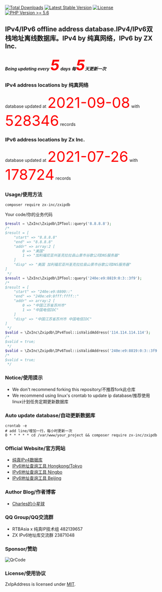 <a href="https://packagist.org/packages/ZX-Inc/zxipdb-php"><img src="https://img.shields.io/packagist/dt/zx-inc/zxipdb" alt="Total Downloads"></a>
<a href="https://packagist.org/packages/ZX-Inc/zxipdb-php"><img src="https://img.shields.io/packagist/v/ZX-Inc/zxipdb" alt="Latest Stable Version"></a>
<a href="https://packagist.org/packages/ZX-Inc/zxipdb-php"><img src="https://img.shields.io/packagist/l/ZX-Inc/zxipdb" alt="License"></a>
<a href="https://www.php.net"><img src="https://img.shields.io/badge/php-%3E%3D%205.6-8892BF.svg?style=flat-square" alt="PHP Version >= 5.6"></a>


## IPv4/IPv6 offline address database.IPv4/IPv6双栈地址离线数据库。IPv4 by 纯真网络，IPv6 by ZX Inc.
##### Being updating every <font color=#FF0000 size=36>5</font> days 每<font color=#FF0000 size=36>5</font>天更新一次

### IPv4 address locations by 纯真网络
database updated at <font color=#FF0000 size=36>2021-09-08</font> with <font color=#FF0000 size=36>528346</font> records

### IPv6 address locations by Zx Inc.
database updated at <font color=#FF0000 size=36>2021-07-26</font> with <font color=#FF0000 size=36>178724</font> records

### Usage/使用方法
```shell script
composer require zx-inc/zxipdb
```
Your code/你的业务代码
```php
$result = \ZxInc\Zxipdb\IPTool::query('8.8.8.8');
/*
$result = [
    "start" => "8.8.8.8"
    "end" => "8.8.8.8"
    "addr" => array:2 [
        0 => "美国"
        1 => "加利福尼亚州圣克拉拉县山景市谷歌公司DNS服务器"
    ]
    "disp" => "美国 加利福尼亚州圣克拉拉县山景市谷歌公司DNS服务器"
]
 */
$result = \ZxInc\Zxipdb\IPTool::query('240e:e9:8819:0:3::3f9');
/*
$result = [
    "start" => "240e:e9:8800::"
    "end" => "240e:e9:8fff:ffff::"
    "addr" => array:2 [
        0 => "中国江苏省苏州市"
        1 => "中国电信IDC"
    ]
    "disp" => "中国江苏省苏州市 中国电信IDC"
]
 */
$valid = \ZxInc\Zxipdb\IPv4Tool::isValidAddress('114.114.114.114');
/*
$valid = true;
 */
$valid = \ZxInc\Zxipdb\IPv6Tool::isValidAddress('240e:e9:8819:0:3::3f9');
/*
$valid = true;
 */

```

### Notice/使用提示
- We don't recommend forking this repository/不推荐fork此仓库
- We recommend using linux's crontab to update ip database/推荐使用linux计划任务定期更新数据库

### Auto update database/自动更新数据库
```shell
crontab -e
# add line/增加一行，每小时更新一次
0 * * * * * cd /var/www/your_project && composer require zx-inc/zxipdb
```



### Official Website/官方网站
- [纯真IPv4数据库](https://www.cz88.net/)
- [IPv6地址查询工具 Hongkong/Tokyo](http://ip.zxinc.org)
- [IPv6地址查询工具 Ningbo](https://ip.shanshan-business.com)
- [IPv6地址查询工具 Beijing](https://ip.yinghualuo.cn)

### Author Blog/作者博客
- [Charles的小星球](https://blog.yinghualuo.cn)

### QQ Group/QQ交流群
- RTBAsia x 纯真IP技术组   482139657
- ZX IPv6地址库交流群       23871048

### Sponsor/赞助
![QrCode](https://blog.yinghualuo.cn/blog/2020/11/sponsor.png)

### License/使用协议
ZxIpAddress is licensed under [MIT](https://github.com/ZX-Inc/zxipdb-php/blob/main/LICENSE).

